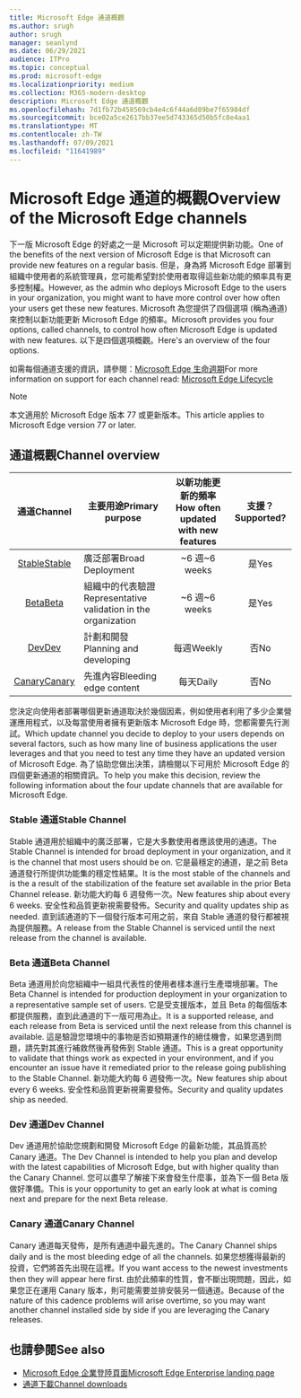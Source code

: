 ```yaml
---
title: Microsoft Edge 通道概觀
ms.author: srugh
author: srugh
manager: seanlynd
ms.date: 06/29/2021
audience: ITPro
ms.topic: conceptual
ms.prod: microsoft-edge
ms.localizationpriority: medium
ms.collection: M365-modern-desktop
description: Microsoft Edge 通道概觀
ms.openlocfilehash: 7d1fb72b458569cb4e4c6f44a6d89be7f65984df
ms.sourcegitcommit: bce02a5ce2617bb37ee5d743365d50b5fc8e4aa1
ms.translationtype: MT
ms.contentlocale: zh-TW
ms.lasthandoff: 07/09/2021
ms.locfileid: "11641989"
---
```

# <a name="overview-of-the-microsoft-edge-channels"></a><span data-ttu-id="50db3-103">Microsoft Edge 通道的概觀</span><span class="sxs-lookup"><span data-stu-id="50db3-103">Overview of the Microsoft Edge channels</span></span>

<span data-ttu-id="50db3-104">下一版 Microsoft Edge 的好處之一是 Microsoft 可以定期提供新功能。</span><span class="sxs-lookup"><span data-stu-id="50db3-104">One of the benefits of the next version of Microsoft Edge is that Microsoft can provide new features on a regular basis.</span></span> <span data-ttu-id="50db3-105">但是，身為將 Microsoft Edge 部署到組織中使用者的系統管理員，您可能希望對於使用者取得這些新功能的頻率具有更多控制權。</span><span class="sxs-lookup"><span data-stu-id="50db3-105">However, as the admin who deploys Microsoft Edge to the users in your organization, you might want to have more control over how often your users get these new features.</span></span> <span data-ttu-id="50db3-106">Microsoft 為您提供了四個選項 (稱為通道) 來控制以新功能更新 Microsoft Edge 的頻率。</span><span class="sxs-lookup"><span data-stu-id="50db3-106">Microsoft provides you four options, called channels, to control how often Microsoft Edge is updated with new features.</span></span> <span data-ttu-id="50db3-107">以下是四個選項概觀。</span><span class="sxs-lookup"><span data-stu-id="50db3-107">Here's an overview of the four options.</span></span>

<span data-ttu-id="50db3-108">如需每個通道支援的資訊，請參閱：[Microsoft Edge 生命週期](/deployedge/microsoft-edge-support-lifecycle)</span><span class="sxs-lookup"><span data-stu-id="50db3-108">For more information on support for each channel read: [Microsoft Edge Lifecycle](/deployedge/microsoft-edge-support-lifecycle)</span></span>
  
> [!NOTE]
> <span data-ttu-id="50db3-109">本文適用於 Microsoft Edge 版本 77 或更新版本。</span><span class="sxs-lookup"><span data-stu-id="50db3-109">This article applies to Microsoft Edge version 77 or later.</span></span>

## <a name="channel-overview"></a><span data-ttu-id="50db3-110">通道概觀</span><span class="sxs-lookup"><span data-stu-id="50db3-110">Channel overview</span></span>

|<span data-ttu-id="50db3-111">通道</span><span class="sxs-lookup"><span data-stu-id="50db3-111">Channel</span></span>|<span data-ttu-id="50db3-112">主要用途</span><span class="sxs-lookup"><span data-stu-id="50db3-112">Primary purpose</span></span>|<span data-ttu-id="50db3-113">以新功能更新的頻率</span><span class="sxs-lookup"><span data-stu-id="50db3-113">How often updated with new features</span></span>|<span data-ttu-id="50db3-114">支援？</span><span class="sxs-lookup"><span data-stu-id="50db3-114">Supported?</span></span>|
|:---:|---|:---:|:---:|
|[<span data-ttu-id="50db3-115">Stable</span><span class="sxs-lookup"><span data-stu-id="50db3-115">Stable</span></span>](#stable-channel)|<span data-ttu-id="50db3-116">廣泛部署</span><span class="sxs-lookup"><span data-stu-id="50db3-116">Broad Deployment</span></span>|<span data-ttu-id="50db3-117">~6 週</span><span class="sxs-lookup"><span data-stu-id="50db3-117">~6 weeks</span></span>|<span data-ttu-id="50db3-118">是</span><span class="sxs-lookup"><span data-stu-id="50db3-118">Yes</span></span>|
|[<span data-ttu-id="50db3-119">Beta</span><span class="sxs-lookup"><span data-stu-id="50db3-119">Beta</span></span>](#beta-channel)|<span data-ttu-id="50db3-120">組織中的代表驗證</span><span class="sxs-lookup"><span data-stu-id="50db3-120">Representative validation in the organization</span></span>|<span data-ttu-id="50db3-121">~6 週</span><span class="sxs-lookup"><span data-stu-id="50db3-121">~6 weeks</span></span>|<span data-ttu-id="50db3-122">是</span><span class="sxs-lookup"><span data-stu-id="50db3-122">Yes</span></span>|
|[<span data-ttu-id="50db3-123">Dev</span><span class="sxs-lookup"><span data-stu-id="50db3-123">Dev</span></span>](#dev-channel)|<span data-ttu-id="50db3-124">計劃和開發</span><span class="sxs-lookup"><span data-stu-id="50db3-124">Planning and developing</span></span>|<span data-ttu-id="50db3-125">每週</span><span class="sxs-lookup"><span data-stu-id="50db3-125">Weekly</span></span>|<span data-ttu-id="50db3-126">否</span><span class="sxs-lookup"><span data-stu-id="50db3-126">No</span></span>|
|[<span data-ttu-id="50db3-127">Canary</span><span class="sxs-lookup"><span data-stu-id="50db3-127">Canary</span></span>](#canary-channel)|<span data-ttu-id="50db3-128">先進內容</span><span class="sxs-lookup"><span data-stu-id="50db3-128">Bleeding edge content</span></span>|<span data-ttu-id="50db3-129">每天</span><span class="sxs-lookup"><span data-stu-id="50db3-129">Daily</span></span>|<span data-ttu-id="50db3-130">否</span><span class="sxs-lookup"><span data-stu-id="50db3-130">No</span></span>|

<span data-ttu-id="50db3-131">您決定向使用者部署哪個更新通道取決於幾個因素，例如使用者利用了多少企業營運應用程式，以及每當使用者擁有更新版本 Microsoft Edge 時，您都需要先行測試。</span><span class="sxs-lookup"><span data-stu-id="50db3-131">Which update channel you decide to deploy to your users depends on several factors, such as how many line of business applications the user leverages and that you need to test any time they have an updated version of Microsoft Edge.</span></span> <span data-ttu-id="50db3-132">為了協助您做出決策，請檢閱以下可用於 Microsoft Edge 的四個更新通道的相關資訊。</span><span class="sxs-lookup"><span data-stu-id="50db3-132">To help you make this decision, review the following information about the four update channels that are available for Microsoft Edge.</span></span>

### <a name="stable-channel"></a><span data-ttu-id="50db3-133">Stable 通道</span><span class="sxs-lookup"><span data-stu-id="50db3-133">Stable Channel</span></span>

<span data-ttu-id="50db3-134">Stable 通道用於組織中的廣泛部署，它是大多數使用者應該使用的通道。</span><span class="sxs-lookup"><span data-stu-id="50db3-134">The Stable Channel is intended for broad deployment in your organization, and it is the channel that most users should be on.</span></span> <span data-ttu-id="50db3-135">它是最穩定的通道，是之前 Beta 通道發行所提供功能集的穩定性結果。</span><span class="sxs-lookup"><span data-stu-id="50db3-135">It is the most stable of the channels and is the a result of the stabilization of the feature set available in the prior Beta Channel release.</span></span> <span data-ttu-id="50db3-136">新功能大約每 6 週發佈一次。</span><span class="sxs-lookup"><span data-stu-id="50db3-136">New features ship about every 6 weeks.</span></span> <span data-ttu-id="50db3-137">安全性和品質更新視需要發佈。</span><span class="sxs-lookup"><span data-stu-id="50db3-137">Security and quality updates ship as needed.</span></span> <span data-ttu-id="50db3-138">直到該通道的下一個發行版本可用之前，來自 Stable 通道的發行都被視為提供服務。</span><span class="sxs-lookup"><span data-stu-id="50db3-138">A release from the Stable Channel is serviced until the next release from the channel is available.</span></span>

### <a name="beta-channel"></a><span data-ttu-id="50db3-139">Beta 通道</span><span class="sxs-lookup"><span data-stu-id="50db3-139">Beta Channel</span></span>

<span data-ttu-id="50db3-140">Beta 通道用於向您組織中一組具代表性的使用者樣本進行生產環境部署。</span><span class="sxs-lookup"><span data-stu-id="50db3-140">The Beta Channel is intended for production deployment in your organization to a representative sample set of users.</span></span> <span data-ttu-id="50db3-141">它是受支援版本，並且 Beta 的每個版本都提供服務，直到此通道的下一版可用為止。</span><span class="sxs-lookup"><span data-stu-id="50db3-141">It is a supported release, and each release from Beta is serviced until the next release from this channel is available.</span></span> <span data-ttu-id="50db3-142">這是驗證您環境中的事物是否如預期運作的絕佳機會，如果您遇到問題，請先對其進行補救然後再發佈到 Stable 通道。</span><span class="sxs-lookup"><span data-stu-id="50db3-142">This is a great opportunity to validate that things work as expected in your environment, and if you encounter an issue have it remediated prior to the release going publishing to the Stable Channel.</span></span> <span data-ttu-id="50db3-143">新功能大約每 6 週發佈一次。</span><span class="sxs-lookup"><span data-stu-id="50db3-143">New features ship about every 6 weeks.</span></span> <span data-ttu-id="50db3-144">安全性和品質更新視需要發佈。</span><span class="sxs-lookup"><span data-stu-id="50db3-144">Security and quality updates ship as needed.</span></span>

### <a name="dev-channel"></a><span data-ttu-id="50db3-145">Dev 通道</span><span class="sxs-lookup"><span data-stu-id="50db3-145">Dev Channel</span></span>

<span data-ttu-id="50db3-146">Dev 通道用於協助您規劃和開發 Microsoft Edge 的最新功能，其品質高於 Canary 通道。</span><span class="sxs-lookup"><span data-stu-id="50db3-146">The Dev Channel is intended to help you plan and develop with the latest capabilities of Microsoft Edge, but with higher quality than the Canary Channel.</span></span> <span data-ttu-id="50db3-147">您可以盡早了解接下來會發生什麼事，並為下一個 Beta 版做好準備。</span><span class="sxs-lookup"><span data-stu-id="50db3-147">This is your opportunity to get an early look at what is coming next and prepare for the next Beta release.</span></span>

### <a name="canary-channel"></a><span data-ttu-id="50db3-148">Canary 通道</span><span class="sxs-lookup"><span data-stu-id="50db3-148">Canary Channel</span></span>

<span data-ttu-id="50db3-149">Canary 通道每天發佈，是所有通道中最先進的。</span><span class="sxs-lookup"><span data-stu-id="50db3-149">The Canary Channel ships daily and is the most bleeding edge of all the channels.</span></span> <span data-ttu-id="50db3-150">如果您想獲得最新的投資，它們將首先出現在這裡。</span><span class="sxs-lookup"><span data-stu-id="50db3-150">If you want access to the newest investments then they will appear here first.</span></span> <span data-ttu-id="50db3-151">由於此頻率的性質，會不斷出現問題，因此，如果您正在運用 Canary 版本，則可能需要並排安裝另一個通道。</span><span class="sxs-lookup"><span data-stu-id="50db3-151">Because of the nature of this cadence problems will arise overtime, so you may want another channel installed side by side if you are leveraging the Canary releases.</span></span>

## <a name="see-also"></a><span data-ttu-id="50db3-152">也請參閱</span><span class="sxs-lookup"><span data-stu-id="50db3-152">See also</span></span>

- [<span data-ttu-id="50db3-153">Microsoft Edge 企業登陸頁面</span><span class="sxs-lookup"><span data-stu-id="50db3-153">Microsoft Edge Enterprise landing page</span></span>](https://aka.ms/EdgeEnterprise)
- [<span data-ttu-id="50db3-154">通道下載</span><span class="sxs-lookup"><span data-stu-id="50db3-154">Channel downloads</span></span>](https://aka.ms/EdgeEnterprise)
